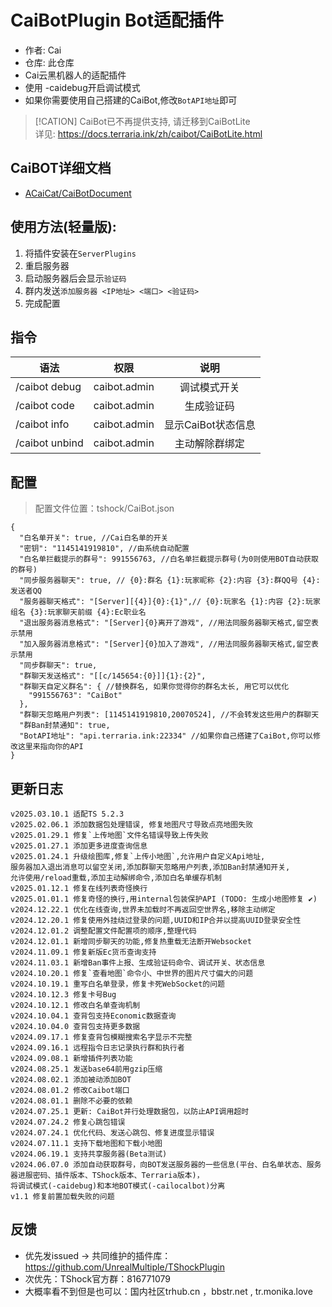 # CaiBotPlugin Bot适配插件

- 作者: Cai
- 仓库: 此仓库
- Cai云黑机器人的适配插件
- 使用 \-caidebug开启调试模式
- 如果你需要使用自己搭建的CaiBot,修改`BotAPI地址`即可

> [!CATION]
> CaiBot已不再提供支持, 请迁移到CaiBotLite  
> 详见: https://docs.terraria.ink/zh/caibot/CaiBotLite.html


## CaiBOT详细文档

- [ACaiCat/CaiBotDocument](https://github.com/UnrealMultiple/CaiBot)

## 使用方法(轻量版):

1. 将插件安装在`ServerPlugins`
2. 重启服务器
3. 启动服务器后会显示`验证码`
4. 群内发送`添加服务器 <IP地址> <端口> <验证码>`
5. 完成配置

## 指令

| 语法              |      权限      |      说明      |
|-----------------|:------------:|:------------:|
| /caibot debug   | caibot.admin |    调试模式开关    |
| /caibot code	   | caibot.admin |    生成验证码     |
| /caibot info	   | caibot.admin | 显示CaiBot状态信息 |
| /caibot unbind	 | caibot.admin |   主动解除群绑定    |

## 配置

> 配置文件位置：tshock/CaiBot.json

```json5
{
  "白名单开关": true, //Cai白名单的开关
  "密钥": "1145141919810", //由系统自动配置
  "白名单拦截提示的群号": 991556763, //白名单拦截提示群号(为0则使用BOT自动获取的群号)
  "同步服务器聊天": true, // {0}:群名 {1}:玩家昵称 {2}:内容 {3}:群QQ号 {4}:发送者QQ
  "服务器聊天格式": "[Server][{4}]{0}:{1}",// {0}:玩家名 {1}:内容 {2}:玩家组名 {3}:玩家聊天前缀 {4}:Ec职业名
  "退出服务器消息格式": "[Server]{0}离开了游戏", //用法同服务器聊天格式,留空表示禁用
  "加入服务器消息格式": "[Server]{0}加入了游戏", //用法同服务器聊天格式,留空表示禁用
  "同步群聊天": true, 
  "群聊天发送格式": "[[c/145654:{0}]]{1}:{2}",
  "群聊天自定义群名": { //替换群名, 如果你觉得你的群名太长, 用它可以优化
    "991556763": "CaiBot"
  },
  "群聊天忽略用户列表": [1145141919810,20070524], //不会转发这些用户的群聊天
  "群Ban封禁通知": true,
  "BotAPI地址": "api.terraria.ink:22334" //如果你自己搭建了CaiBot,你可以修改这里来指向你的API
}
```

## 更新日志

```
v2025.03.10.1 适配TS 5.2.3
v2025.02.06.1 添加数据包处理错误, 修复地图尺寸导致点亮地图失败
v2025.01.29.1 修复`上传地图`文件名错误导致上传失败
v2025.01.27.1 添加更多进度查询信息
v2025.01.24.1 升级绘图库,修复`上传小地图`,允许用户自定义Api地址,
服务器加入退出消息可以留空关闭,添加群聊天忽略用户列表,添加Ban封禁通知开关,
允许使用/reload重载,添加主动解绑命令,添加白名单缓存机制
v2025.01.12.1 修复在线列表奇怪换行
v2025.01.01.1 修复奇怪的换行,用internal包装保护API (TODO: 生成小地图修复 ✔)
v2024.12.22.1 优化在线查询,世界未加载时不再返回空世界名,移除主动绑定
v2024.12.20.1 修复使用外挂绕过登录的问题,UUID和IP合并以提高UUID登录安全性
v2024.12.01.2 调整配置文件配置项的顺序,整理代码
v2024.12.01.1 新增同步聊天的功能,修复热重载无法断开Websocket
v2024.11.09.1 修复新版Ec货币查询支持
v2024.11.03.1 新增Ban事件上报、生成验证码命令、调试开关、状态信息
v2024.10.20.1 修复`查看地图`命令小、中世界的图片尺寸偏大的问题
v2024.10.19.1 重写白名单登录，修复卡死WebSocket的问题
v2024.10.12.3 修复卡号Bug
v2024.10.12.1 修改白名单查询机制
v2024.10.04.1 查背包支持Economic数据查询
v2024.10.04.0 查背包支持更多数据
v2024.09.17.1 修复查背包模糊搜索名字显示不完整
v2024.09.16.1 远程指令日志记录执行群和执行者
v2024.09.08.1 新增插件列表功能
v2024.08.25.1 发送base64前用gzip压缩
v2024.08.02.1 添加被动添加BOT
v2024.08.01.2 修改Caibot端口
v2024.08.01.1 删除不必要的依赖
v2024.07.25.1 更新: CaiBot并行处理数据包，以防止API调用超时
v2024.07.24.2 修复心跳包错误
v2024.07.24.1 优化代码、发送心跳包、修复进度显示错误
v2024.07.11.1 支持下载地图和下载小地图
v2024.06.19.1 支持共享服务器(Beta测试)
v2024.06.07.0 添加自动获取群号，向BOT发送服务器的一些信息(平台、白名单状态、服务器进服密码、插件版本、TShock版本、Terraria版本)，
将调试模式(-caidebug)和本地BOT模式(-cailocalbot)分离
v1.1 修复前置加载失败的问题
```

## 反馈

- 优先发issued -> 共同维护的插件库：https://github.com/UnrealMultiple/TShockPlugin
- 次优先：TShock官方群：816771079
- 大概率看不到但是也可以：国内社区trhub.cn ，bbstr.net , tr.monika.love

